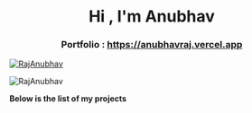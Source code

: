 <!--       -->
<h1 align="center">
    Hi , I'm Anubhav
</h1>

<h3 align="center">
    Portfolio : <a href="https://anubhavraj.vercel.app"> https://anubhavraj.vercel.app</a>
</h3>

<p align="left"> 
    <a href="https://github.com/ryo-ma/github-profile-trophy">
        <img src="https://github-profile-trophy.vercel.app/?username=RajAnubhav&column=8" alt="RajAnubhav" />
    </a>
</p>
<p>
    <img align="center" src="https://github-readme-stats.vercel.app/api/top-langs?username=RajAnubhav&show_icons=true&locale=en&layout=compact" alt="RajAnubhav" />
</p>

<strong>Below is the list of my projects</strong>
